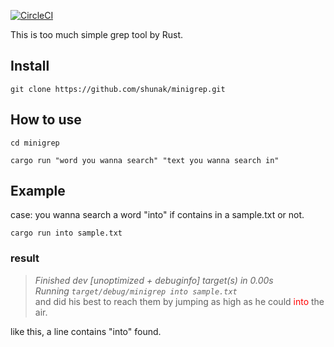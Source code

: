 [![CircleCI](https://circleci.com/gh/shunak/minigrep.svg?style=svg&circle-token=109bac80a485dcdd3d5dc311e47911ff8052f4b6)](https://app.circleci.com/pipelines/github/shunak/minigrep)<br>

This is too much simple grep tool by Rust.
## Install
```
git clone https://github.com/shunak/minigrep.git
```
## How to use
```
cd minigrep
```
```
cargo run "word you wanna search" "text you wanna search in"
```
## Example
case: you wanna search a word "into" if contains in a sample.txt or not.
```
cargo run into sample.txt
```
### result
> _Finished dev [unoptimized + debuginfo] target(s) in 0.00s_<br>
> _Running `target/debug/minigrep into sample.txt`_<br>
> and did his best to reach them by jumping as high as he could <span style="color: red;">into</span> the air.

like this, a line contains "into" found.
